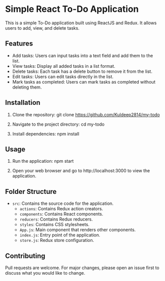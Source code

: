 # Simple React To-Do Application

This is a simple To-Do application built using ReactJS and Redux. It allows users to add, view, and delete tasks.

## Features

- Add tasks: Users can input tasks into a text field and add them to the list.
- View tasks: Display all added tasks in a list format.
- Delete tasks: Each task has a delete button to remove it from the list.
- Edit tasks: Users can edit tasks directly in the list.
- Mark tasks as completed: Users can mark tasks as completed without deleting them.

## Installation

1. Clone the repository:
   git clone https://github.com/Kuldeep2814/my-todo

2. Navigate to the project directory:
   cd my-todo

3. Install dependencies:
   npm install

## Usage

1. Run the application:
   npm start

2. Open your web browser and go to http://localhost:3000 to view the application.

## Folder Structure

- `src`: Contains the source code for the application.
  - `actions`: Contains Redux action creators.
  - `components`: Contains React components.
  - `reducers`: Contains Redux reducers.
  - `styles`: Contains CSS stylesheets.
  - `App.js`: Main component that renders other components.
  - `index.js`: Entry point of the application.
  - `store.js`: Redux store configuration.

## Contributing

Pull requests are welcome. For major changes, please open an issue first to discuss what you would like to change.
